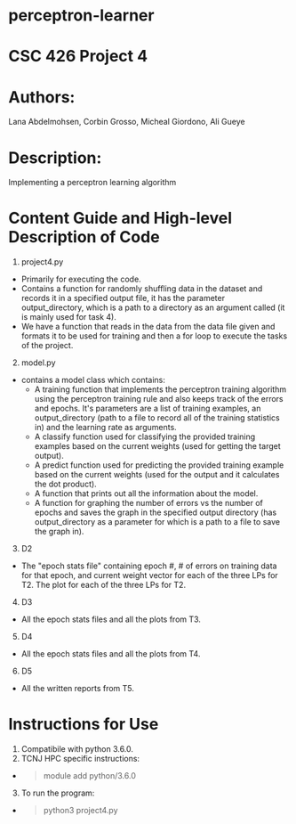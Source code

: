 # perceptron-learner
# CSC 426 Project 4
# Authors: 
 Lana Abdelmohsen, Corbin Grosso, Micheal Giordono, Ali Gueye
# Description: 
Implementing a perceptron learning algorithm
# Content Guide and High-level Description of Code
1. project4.py 
- Primarily for executing the code.
- Contains a function for randomly shuffling data in the dataset and records it in a specified output file, it has the parameter output_directory, which is a
path to a directory as an argument called (it is mainly used for task 4). 
- We have a function that reads in the data from the data file given and formats it to be used for training and then a for loop to execute the tasks of the project.
2. model.py 
- contains a model class which contains: 
  - A training function that implements the perceptron training algorithm using the perceptron training rule and also keeps track of the errors and epochs. It's parameters are a list of training examples, an output_directory (path to a file to record all of the training statistics in) and the learning rate as arguments. 
  - A classify function used for classifying the provided training examples based on the current weights (used for getting the target output).
  - A predict function used for predicting the provided training example based on the current weights (used for the output and it calculates the dot product).
  - A function that prints out all the information about the model.
  - A function for graphing the number of errors vs the number of epochs and saves the graph in the specified output directory (has output_directory as a parameter for which is a path to a file to save the graph in).
3. D2
- The "epoch stats file" containing epoch #, # of errors on training data for that epoch, and current weight vector for each of the three LPs for T2. The plot for each of the three LPs for T2.
4. D3
- All the epoch stats files and all the plots from T3.
5. D4
- All the epoch stats files and all the plots from T4.
6. D5
- All the written reports from T5.
# Instructions for Use
1. Compatibile with python 3.6.0. 
2. TCNJ HPC specific instructions:
- > module add python/3.6.0
3. To run the program:
- > python3 project4.py 
